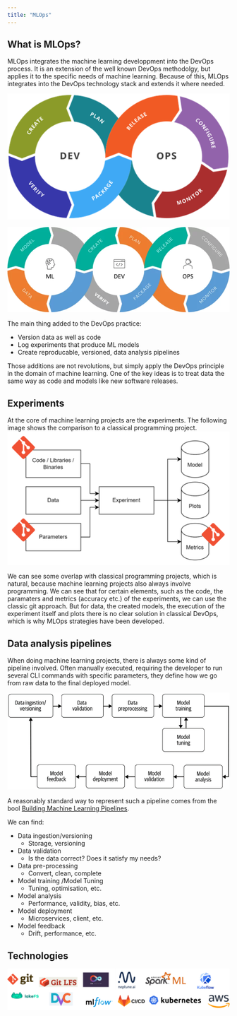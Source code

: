 ```yaml
---
title: "MLOps"
---
```


## What is MLOps?

MLOps integrates the machine learning developpment into the DevOps process.
It is an extension of the well known DevOps methodolgy, but applies it to the specific needs of machine learning.
Because of this, MLOps integrates into the DevOps technology stack and extends it where needed.

![img.png](img/img.png)

![img_1.png](img/img_1.png)

The main thing added to the DevOps practice:
- Version data as well as code
- Log experiments that produce ML models
- Create reproducable, versioned, data analysis pipelines

Those additions are not revolutions, but simply apply the DevOps principle in the domain of machine learning.
One of the key ideas is to treat data the same way as code and models like new software releases.

## Experiments
At the core of machine learning projects are the experiments. The following image shows the comparison to a classical programming project.
![img_4.png](img/img_4.png)

We can see some overlap with classical programming projects, which is natural, because machine learning projects also always involve programming.
We can see that for certain elements, such as the code, the paramaters and metrics (accuracy etc.) of the experiments, we can use the classic git approach.
But for data, the created models, the execution of the experiment itself and plots there is no clear solution in classical DevOps, which is why MLOps strategies have been developed.


## Data analysis pipelines

When doing machine learning projects, there is always some kind of pipeline involved.
Often manually executed, requiring the developer to run several CLI commands with specific parameters, they define how we go from raw data to the final deployed model.

![img_13.png](img/img_13.png)

A reasonably standard way to represent such a pipeline comes from the bool [Building Machine Learning Pipelines](https://learning.oreilly.com/library/view/building-machine-learning/9781492053187/).

We can find:
- Data ingestion/versioning
    - Storage, versioning
- Data validation
    - Is the data correct? Does it satisfy my needs?
- Data pre-processing
    - Convert, clean, complete
- Model training /Model Tuning
    - Tuning, optimisation, etc.
- Model analysis
    - Performance, validity, bias, etc.
- Model deployment
    - Microservices, client, etc.
- Model feedback
    - Drift, performance, etc.


## Technologies

![img_6.png](img/img_6.png)
